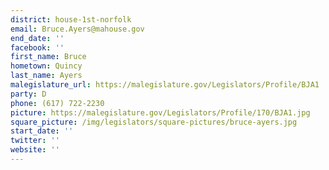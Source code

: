 ```yaml
---
district: house-1st-norfolk
email: Bruce.Ayers@mahouse.gov
end_date: ''
facebook: ''
first_name: Bruce
hometown: Quincy
last_name: Ayers
malegislature_url: https://malegislature.gov/Legislators/Profile/BJA1
party: D
phone: (617) 722-2230
picture: https://malegislature.gov/Legislators/Profile/170/BJA1.jpg
square_picture: /img/legislators/square-pictures/bruce-ayers.jpg
start_date: ''
twitter: ''
website: ''
---
```

